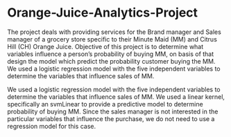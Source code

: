 # Orange-Juice-Analytics-Project

The project deals with providing services for the Brand manager and Sales manager of a grocery store specific to their Minute Maid (MM) and Citrus Hill (CH) Orange Juice. Objective of this project is to determine what variables influence a person’s probability of buying MM, on basis of that design the model which predict the probability customer buying the MM. We used a logistic regression model with the five independent variables to determine the variables that influence sales of MM. 

We used a logistic regression model with the five independent variables to determine the variables that influence sales of MM. We used a linear kernel, specifically an svmLinear to provide a predictive model to determine probability of buying MM. Since the sales manager is not interested in the particular variables that influence the purchase, we do not need to use a regression model for this case.

